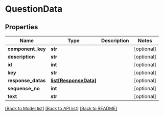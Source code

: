 # QuestionData

## Properties
Name | Type | Description | Notes
------------ | ------------- | ------------- | -------------
**component_key** | **str** |  | [optional] 
**description** | **str** |  | [optional] 
**id** | **int** |  | [optional] 
**key** | **str** |  | [optional] 
**response_datas** | [**list[ResponseData]**](ResponseData.md) |  | [optional] 
**sequence_no** | **int** |  | [optional] 
**text** | **str** |  | [optional] 

[[Back to Model list]](../README.md#documentation-for-models) [[Back to API list]](../README.md#documentation-for-api-endpoints) [[Back to README]](../README.md)

